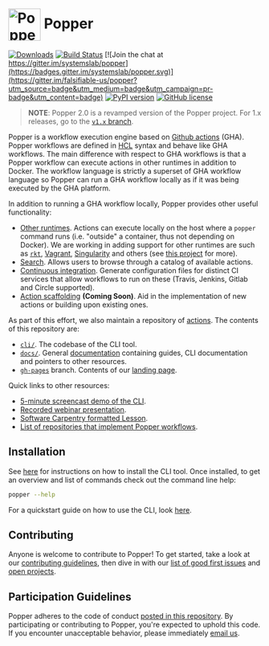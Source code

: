 # <img src="https://raw.githubusercontent.com/systemslab/popper/57f7a89bed6ff3e4d62ea2a5683ae28e3251931e/docs/figures/popper_logo_just_jug.png" width="64" valign="middle" alt="Popper"/> Popper

[![Downloads](https://pepy.tech/badge/popper)](https://pepy.tech/project/popper)
[![Build Status](https://travis-ci.org/systemslab/popper.svg?branch=master)](https://travis-ci.org/systemslab/popper)
[![Join the chat at https://gitter.im/systemslab/popper](https://badges.gitter.im/systemslab/popper.svg)](https://gitter.im/falsifiable-us/popper?utm_source=badge&utm_medium=badge&utm_campaign=pr-badge&utm_content=badge)
[![PyPI version](https://badge.fury.io/py/popper.svg)](https://badge.fury.io/py/popper)
[![GitHub license](https://img.shields.io/github/license/systemslab/popper.svg)](https://github.com/systemslab/popper/blob/master/LICENSE)

> **NOTE**: Popper 2.0 is a revamped version of the Popper project. 
> For 1.x releases, go to the [`v1.x` 
> branch](https://github.com/systemslab/popper/tree/v1.x).

Popper is a workflow execution engine based on [Github 
actions](https://github.com/features/actions) (GHA). Popper workflows 
are defined in [HCL](https://github.com/hashicorp/hcl) syntax and 
behave like GHA workflows. The main difference with respect to GHA 
workflows is that a Popper workflow can execute actions in other 
runtimes in addition to Docker. The workflow language is strictly a 
superset of GHA workflow language so Popper can run a GHA workflow 
locally as if it was being executed by the GHA platform.

In addition to running a GHA workflow locally, Popper provides other 
useful functionality:

  * [Other runtimes](). Actions can execute locally on the host where 
    a `popper` command runs (i.e. "outside" a container, thus not 
    depending on Docker). We are working in adding support for other 
    runtimes are such as [`rkt`](https://github.com/rkt/rkt), 
    [Vagrant](https://www.vagrantup.com/), 
    [Singularity](https://sylabs.io/) and others (see [this project]() 
    for more).
  * [Search](). Allows users to browse through a catalog of available 
    actions.
  * [Continuous integration](). Generate configuration files for 
    distinct CI services that allow workflows to run on these (Travis, 
    Jenkins, Gitlab and Circle supported).
  * [Action scaffolding]() **(Coming Soon)**. Aid in the 
    implementation of new actions or building upon existing ones.

As part of this effort, we also maintain a repository of 
[actions](https://github.com/popperized/library). The contents of this 
repository are:

  * [`cli/`](cli/). The codebase of the CLI tool.
  * [`docs/`](docs/). General 
    [documentation](http://popper.readthedocs.io/en/latest/) 
    containing guides, CLI documentation and pointers to other 
    resources.
  * [`gh-pages`](https://github.com/systemslab/popper/tree/gh-pages) 
    branch. Contents of our [landing page](http://falsifiable.us).

Quick links to other resources:

  * [5-minute screencast demo of the CLI](https://asciinema.org/a/227046).
  * [Recorded webinar presentation](https://youtu.be/tZcaV31FxUM).
  * [Software Carpentry formatted Lesson](https://popperized.github.io/swc-lesson/).
  * [List of repositories that implement Popper 
    workflows](https://github.com/popperized).

## Installation

See [here](cli/) for instructions on how to install the CLI tool. Once
installed, to get an overview and list of commands check out the
command line help:

```bash
popper --help
```

For a quickstart guide on how to use the CLI, look 
[here](https://popper.readthedocs.io/en/latest/sections/getting_started.html).

## Contributing

Anyone is welcome to contribute to Popper! To get started, take a look
at our [contributing guidelines](CONTRIBUTING.md), then dive in with our [list of good first issues](https://github.com/systemslab/popper/issues?utf8=%E2%9C%93&q=is%3Aissue+label%3A%22good+first+issue%22+is%3Aopen)
and [open projects](https://github.com/systemslab/popper/projects).

## Participation Guidelines

Popper adheres to the code of conduct [posted in this repository](CODE_OF_CONDUCT.md). By participating or contributing to Popper, you're expected to uphold this code. If you encounter unacceptable behavior, please immediately [email us](mailto:ivo@cs.ucsc.edu).
